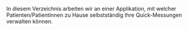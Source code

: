In diesem Verzeichnis arbeiten wir an einer Applikation, mit welcher Patienten/Patientinnen zu Hause selbstständig Ihre Quick-Messungen verwalten können.

